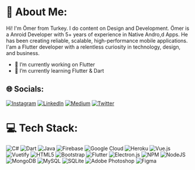 # 💫 About Me:
Hi! I'm Ömer from Turkey. I do content on Design and Development. Ömer is a Anroid Developer with 5+ years of experience in Native Andro,d Apps. He has been creating reliable, scalable, high-performance mobile applications. I'am a Flutter developer with a relentless curiosity in technology, design, and business. 
- 🔭 I’m currently working on Flutter <br>
- 🌱 I’m currently learning Flutter & Dart


## 🌐 Socials:
[![Instagram](https://img.shields.io/badge/Instagram-%23E4405F.svg?logo=Instagram&logoColor=white)](https://instagram.com/omergunaydin28) [![LinkedIn](https://img.shields.io/badge/LinkedIn-%230077B5.svg?logo=linkedin&logoColor=white)](https://linkedin.com/in/ömer-günaydin-826844138) [![Medium](https://img.shields.io/badge/Medium-12100E?logo=medium&logoColor=white)](https://medium.com/@omer28gunaydin) [![Twitter](https://img.shields.io/badge/Twitter-%231DA1F2.svg?logo=Twitter&logoColor=white)](https://twitter.com/omergunaydin28) 

# 💻 Tech Stack:
![C#](https://img.shields.io/badge/c%23-%23239120.svg?style=for-the-badge&logo=c-sharp&logoColor=white) ![Dart](https://img.shields.io/badge/dart-%230175C2.svg?style=for-the-badge&logo=dart&logoColor=white) ![Java](https://img.shields.io/badge/java-%23ED8B00.svg?style=for-the-badge&logo=java&logoColor=white) ![Firebase](https://img.shields.io/badge/firebase-%23039BE5.svg?style=for-the-badge&logo=firebase) ![Google Cloud](https://img.shields.io/badge/Google%20Cloud-%234285F4.svg?style=for-the-badge&logo=google-cloud&logoColor=white) ![Heroku](https://img.shields.io/badge/heroku-%23430098.svg?style=for-the-badge&logo=heroku&logoColor=white) ![Vue.js](https://img.shields.io/badge/vuejs-%2335495e.svg?style=for-the-badge&logo=vuedotjs&logoColor=%234FC08D) ![Vuetify](https://img.shields.io/badge/Vuetify-1867C0?style=for-the-badge&logo=vuetify&logoColor=AEDDFF) ![HTML5](https://img.shields.io/badge/html5-%23E34F26.svg?style=for-the-badge&logo=html5&logoColor=white) ![Bootstrap](https://img.shields.io/badge/bootstrap-%23563D7C.svg?style=for-the-badge&logo=bootstrap&logoColor=white) ![Flutter](https://img.shields.io/badge/Flutter-%2302569B.svg?style=for-the-badge&logo=Flutter&logoColor=white) ![Electron.js](https://img.shields.io/badge/Electron-191970?style=for-the-badge&logo=Electron&logoColor=white) ![NPM](https://img.shields.io/badge/NPM-%23000000.svg?style=for-the-badge&logo=npm&logoColor=white) ![NodeJS](https://img.shields.io/badge/node.js-6DA55F?style=for-the-badge&logo=node.js&logoColor=white) ![MongoDB](https://img.shields.io/badge/MongoDB-%234ea94b.svg?style=for-the-badge&logo=mongodb&logoColor=white) ![MySQL](https://img.shields.io/badge/mysql-%2300f.svg?style=for-the-badge&logo=mysql&logoColor=white) ![SQLite](https://img.shields.io/badge/sqlite-%2307405e.svg?style=for-the-badge&logo=sqlite&logoColor=white) ![Adobe Photoshop](https://img.shields.io/badge/adobephotoshop-%2331A8FF.svg?style=for-the-badge&logo=adobephotoshop&logoColor=white) 	![Figma](https://img.shields.io/badge/figma-%23F24E1E.svg?style=for-the-badge&logo=figma&logoColor=white)
<!--
<br/># 📊 GitHub Stats:
![](https://github-readme-stats.vercel.app/api?username=omergunaydin&theme=dark&hide_border=false&include_all_commits=false&count_private=false)<br/>
![](https://github-readme-streak-stats.herokuapp.com/?user=omergunaydin&theme=dark&hide_border=false)<br/>
![](https://github-readme-stats.vercel.app/api/top-langs/?username=omergunaydin&theme=dark&hide_border=false&include_all_commits=false&count_private=false&layout=compact)
-->
